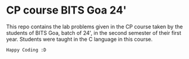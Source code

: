 # CP course BITS Goa 24'
This repo contains the lab problems given in the CP course taken by the students of BITS Goa, batch of 24', in the second semester of their first year. Students were taught in the C language in this course.

``` Happy Coding :D ```
